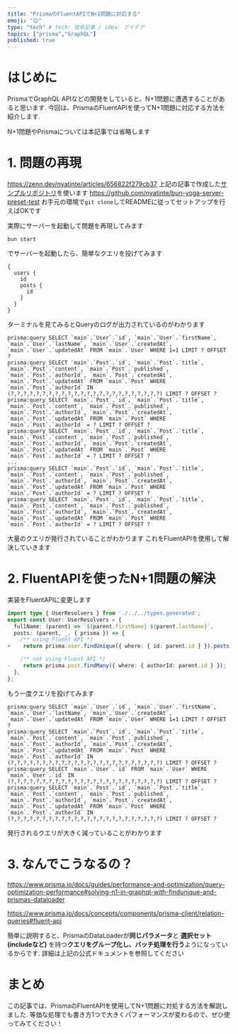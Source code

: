 ```yaml
---
title: "PrismaのFluentAPIでN+1問題に対応する"
emoji: "😊"
type: "tech" # tech: 技術記事 / idea: アイデア
topics: ["prisma","GraphQL"]
published: true
---
```


# はじめに
PrismaでGraphQL APIなどの開発をしていると、N+1問題に遭遇することがあると思います.
今回は、PrismaのFluentAPIを使ってN+1問題に対応する方法を紹介します.

N+1問題やPrismaについては本記事では省略します

# 1. 問題の再現
https://zenn.dev/nyatinte/articles/656822f279cb37
上記の記事で作成した[サンプルリポジトリ](https://github.com/nyatinte/bun-yoga-server-preset-test/blob/05e2a8520a021d7895b565a675277d23843f6938/src/schema/user/resolvers/User.ts)を使います
https://github.com/nyatinte/bun-yoga-server-preset-test
お手元の環境で`git clone`してREADMEに従ってセットアップを行えばOKです

実際にサーバーを起動して問題を再現してみます
```sh:sh
bun start
```
でサーバーを起動したら、簡単なクエリを投げてみます
```GraphQL:localhost
{
  users {
    id
    posts {
      id
    }
  }
}
```

ターミナルを見てみるとQueryのログが出力されているのがわかります
```sh:Queryのログ
prisma:query SELECT `main`.`User`.`id`, `main`.`User`.`firstName`, `main`.`User`.`lastName`, `main`.`User`.`createdAt`, `main`.`User`.`updatedAt` FROM `main`.`User` WHERE 1=1 LIMIT ? OFFSET ?
prisma:query SELECT `main`.`Post`.`id`, `main`.`Post`.`title`, `main`.`Post`.`content`, `main`.`Post`.`published`, `main`.`Post`.`authorId`, `main`.`Post`.`createdAt`, `main`.`Post`.`updatedAt` FROM `main`.`Post` WHERE `main`.`Post`.`authorId` IN (?,?,?,?,?,?,?,?,?,?,?,?,?,?,?,?,?,?,?,?,?,?,?,?) LIMIT ? OFFSET ?
prisma:query SELECT `main`.`Post`.`id`, `main`.`Post`.`title`, `main`.`Post`.`content`, `main`.`Post`.`published`, `main`.`Post`.`authorId`, `main`.`Post`.`createdAt`, `main`.`Post`.`updatedAt` FROM `main`.`Post` WHERE `main`.`Post`.`authorId` = ? LIMIT ? OFFSET ?
prisma:query SELECT `main`.`Post`.`id`, `main`.`Post`.`title`, `main`.`Post`.`content`, `main`.`Post`.`published`, `main`.`Post`.`authorId`, `main`.`Post`.`createdAt`, `main`.`Post`.`updatedAt` FROM `main`.`Post` WHERE `main`.`Post`.`authorId` = ? LIMIT ? OFFSET ?
...
prisma:query SELECT `main`.`Post`.`id`, `main`.`Post`.`title`, `main`.`Post`.`content`, `main`.`Post`.`published`, `main`.`Post`.`authorId`, `main`.`Post`.`createdAt`, `main`.`Post`.`updatedAt` FROM `main`.`Post` WHERE `main`.`Post`.`authorId` = ? LIMIT ? OFFSET ?
prisma:query SELECT `main`.`Post`.`id`, `main`.`Post`.`title`, `main`.`Post`.`content`, `main`.`Post`.`published`, `main`.`Post`.`authorId`, `main`.`Post`.`createdAt`, `main`.`Post`.`updatedAt` FROM `main`.`Post` WHERE `main`.`Post`.`authorId` = ? LIMIT ? OFFSET ?
```

大量のクエリが発行されていることがわかります
これをFluentAPIを使用して解決していきます

# 2. FluentAPIを使ったN+1問題の解決
実装をFluentAPIに変更します

```ts diff:src/schema/user/resolvers/User.ts
import type { UserResolvers } from './../../types.generated';
export const User: UserResolvers = {
  fullName: (parent) => `${parent.firstName} ${parent.lastName}`,
  posts: (parent, _, { prisma }) => {
    /** using Fluent API */
+    return prisma.user.findUnique({ where: { id: parent.id } }).posts();

    /** not using Fluent API */
-    return prisma.post.findMany({ where: { authorId: parent.id } });
  },
};
```

もう一度クエリを投げてみます
```sh:Queryのログ
prisma:query SELECT `main`.`User`.`id`, `main`.`User`.`firstName`, `main`.`User`.`lastName`, `main`.`User`.`createdAt`, `main`.`User`.`updatedAt` FROM `main`.`User` WHERE 1=1 LIMIT ? OFFSET ?
prisma:query SELECT `main`.`Post`.`id`, `main`.`Post`.`title`, `main`.`Post`.`content`, `main`.`Post`.`published`, `main`.`Post`.`authorId`, `main`.`Post`.`createdAt`, `main`.`Post`.`updatedAt` FROM `main`.`Post` WHERE `main`.`Post`.`authorId` IN (?,?,?,?,?,?,?,?,?,?,?,?,?,?,?,?,?,?,?,?,?,?,?,?) LIMIT ? OFFSET ?
prisma:query SELECT `main`.`User`.`id` FROM `main`.`User` WHERE `main`.`User`.`id` IN (?,?,?,?,?,?,?,?,?,?,?,?,?,?,?,?,?,?,?,?,?,?,?,?) LIMIT ? OFFSET ?
prisma:query SELECT `main`.`Post`.`id`, `main`.`Post`.`title`, `main`.`Post`.`content`, `main`.`Post`.`published`, `main`.`Post`.`authorId`, `main`.`Post`.`createdAt`, `main`.`Post`.`updatedAt` FROM `main`.`Post` WHERE `main`.`Post`.`authorId` IN (?,?,?,?,?,?,?,?,?,?,?,?,?,?,?,?,?,?,?,?,?,?,?,?) LIMIT ? OFFSET ?
```
発行されるクエリが大きく減っていることがわかります

# 3. なんでこうなるの？
https://www.prisma.io/docs/guides/performance-and-optimization/query-optimization-performance#solving-n1-in-graphql-with-findunique-and-prismas-dataloader

https://www.prisma.io/docs/concepts/components/prisma-client/relation-queries#fluent-api


簡単に説明すると、PrismaのDataLoaderが**同じパラメータ**と **選択セット(includeなど)** を持つ**クエリをグループ化し、バッチ処理を行う**ようになっているからです.
詳細は上記の公式ドキュメントを参照してください

# まとめ
この記事では、PrismaのFluentAPIを使用してN+1問題に対処する方法を解説しました.
等価な処理でも書き方1つで大きくパフォーマンスが変わるので、ぜひ使ってみてください！